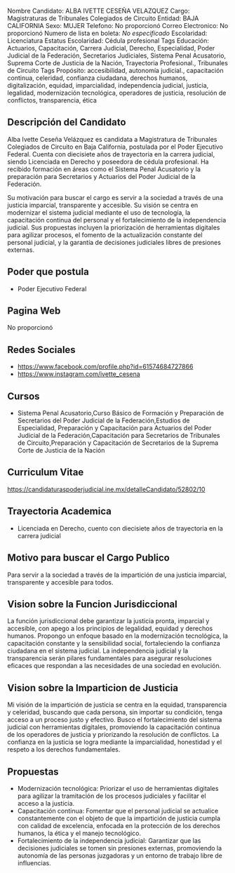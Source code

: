 Nombre Candidato: ALBA IVETTE CESEÑA VELAZQUEZ
Cargo: Magistraturas de Tribunales Colegiados de Circuito
Entidad: BAJA CALIFORNIA
Sexo: MUJER
Telefono: No proporcionó
Correo Electronico: No proporcionó
Numero de lista en boleta: *No especificado*
Escolaridad: Licenciatura
Estatus Escolaridad: Cédula profesional
Tags Educación: Actuarios, Capacitación, Carrera Judicial, Derecho, Especialidad, Poder Judicial de la Federación, Secretarios Judiciales, Sistema Penal Acusatorio, Suprema Corte de Justicia de la Nación, Trayectoria Profesional., Tribunales de Circuito
Tags Propósito: accesibilidad, autonomía judicial., capacitación continua, celeridad, confianza ciudadana, derechos humanos, digitalización, equidad, imparcialidad, independencia judicial, justicia, legalidad, modernización tecnológica, operadores de justicia, resolución de conflictos, transparencia, ética


## Descripción del Candidato 

Alba Ivette Ceseña Velázquez es candidata a Magistratura de Tribunales Colegiados de Circuito en Baja California, postulada por el Poder Ejecutivo Federal. Cuenta con diecisiete años de trayectoria en la carrera judicial, siendo Licenciada en Derecho y poseedora de cédula profesional. Ha recibido formación en áreas como el Sistema Penal Acusatorio y la preparación para Secretarios y Actuarios del Poder Judicial de la Federación.

Su motivación para buscar el cargo es servir a la sociedad a través de una justicia imparcial, transparente y accesible. Su visión se centra en modernizar el sistema judicial mediante el uso de tecnología, la capacitación continua del personal y el fortalecimiento de la independencia judicial. Sus propuestas incluyen la priorización de herramientas digitales para agilizar procesos, el fomento de la actualización constante del personal judicial, y la garantía de decisiones judiciales libres de presiones externas.


## Poder que postula

- Poder Ejecutivo Federal


## Pagina Web

No proporcionó


## Redes Sociales

- https://www.facebook.com/profile.php?id=61574684727866
- https://www.instagram.com/ivette_cesena


## Cursos

- Sistema Penal Acusatorio,Curso Básico de Formación y Preparación de Secretarios del Poder Judicial de la Federación,Estudios de Especialidad, Preparación y Capacitación para Actuarios del Poder Judicial de la Federación,Capacitación para Secretarios de Tribunales de Circuito,Preparación y Capacitación de Secretarios de la Suprema Corte de Justicia de la Nación


## Curriculum Vitae

https://candidaturaspoderjudicial.ine.mx/detalleCandidato/52802/10


## Trayectoria Academica

- Licenciada en Derecho, cuento con diecisiete años de trayectoria en la carrera judicial


## Motivo para buscar el Cargo Publico

Para servir a la sociedad a través de la impartición de una justicia imparcial, transparente y accesible para todos.


## Vision sobre la Funcion Jurisdiccional

La función jurisdiccional debe garantizar la justicia pronta, imparcial y accesible, con apego a los principios de legalidad, equidad y derechos humanos. Propongo un enfoque basado en la modernización tecnológica, la capacitación constante y la sensibilidad social, fortaleciendo la confianza ciudadana en el sistema judicial. La independencia judicial y la transparencia serán pilares fundamentales para asegurar resoluciones eficaces que respondan a las necesidades de una sociedad en evolución.


## Vision sobre la Imparticion de Justicia

Mi visión de la impartición de justicia se centra en la equidad, transparencia y celeridad, buscando que cada persona, sin importar su condición, tenga acceso a un proceso justo y efectivo. Busco el fortalecimiento del sistema judicial con herramientas digitales, promoviendo la capacitación continua de los operadores de justicia y priorizando la resolución de conflictos. La confianza en la justicia se logra mediante la imparcialidad, honestidad y el respeto a los derechos fundamentales.


## Propuestas

- Modernización tecnológica: Priorizar el uso de herramientas digitales para agilizar la tramitación de los procesos judiciales y facilitar el acceso a la justicia.
- Capacitación continua: Fomentar que el personal judicial se actualice constantemente con el objeto de que la impartición de justicia cumpla con calidad de excelencia, enfocada en la protección de los derechos humanos, la ética y el manejo tecnológico.
- Fortalecimiento de la independencia judicial: Garantizar que las decisiones judiciales se tomen sin presiones externas, promoviendo la autonomía de las personas juzgadoras y un entorno de trabajo libre de influencias.

